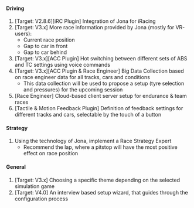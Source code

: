 #### Driving
  1. [Target: V2.8.6][iRC Plugin] Integration of Jona for iRacing
  2. [Target: V3.x] More race information provided by Jona (mostly for VR-users):
     - Current race position
     - Gap to car in front
     - Gap to car behind
  3. [Target: V3.x][ACC Plugin] Hot switching between different sets of ABS and TC settings using voice commands
  4. [Target: V3.x][ACC Plugin & Race Engineer] Big Data Collection based on race engineer data for all tracks, cars and conditions
	 - This data collection will be used to propose a setup (tyre selection and pressures) for the upcoming session
  5. [Race Engineer] Cloud-based client server setup for endurance & team races
  6. [Tactile & Motion Feedback Plugin] Definition of feedback settings for different tracks and cars, selectable by the touch of a button

#### Strategy
  1. Using the technology of Jona, implement a Race Strategy Expert
     - Recommend the lap, where a pitstop will have the most positive effect on race position
  
#### General
  1. [Target: V3.x] Choosing a specific theme depending on the selected simulation game
  2. [Target: V4.0] An interview based setup wizard, that guides through the configuration process